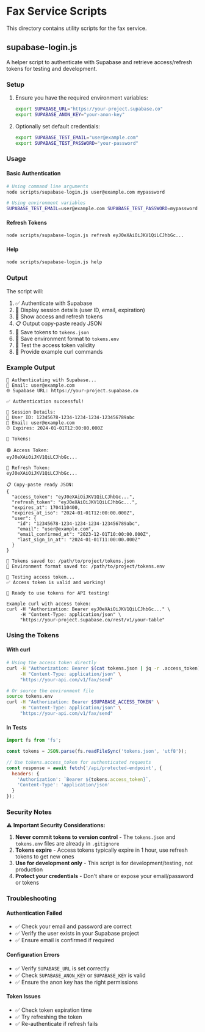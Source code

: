 # Fax Service Scripts

This directory contains utility scripts for the fax service.

## supabase-login.js

A helper script to authenticate with Supabase and retrieve access/refresh tokens for testing and development.

### Setup

1. Ensure you have the required environment variables:
   ```bash
   export SUPABASE_URL="https://your-project.supabase.co"
   export SUPABASE_ANON_KEY="your-anon-key"
   ```

2. Optionally set default credentials:
   ```bash
   export SUPABASE_TEST_EMAIL="user@example.com"
   export SUPABASE_TEST_PASSWORD="your-password"
   ```

### Usage

#### Basic Authentication
```bash
# Using command line arguments
node scripts/supabase-login.js user@example.com mypassword

# Using environment variables
SUPABASE_TEST_EMAIL=user@example.com SUPABASE_TEST_PASSWORD=mypassword node scripts/supabase-login.js
```

#### Refresh Tokens
```bash
node scripts/supabase-login.js refresh eyJ0eXAiOiJKV1QiLCJhbGc...
```

#### Help
```bash
node scripts/supabase-login.js help
```

### Output

The script will:
1. ✅ Authenticate with Supabase
2. 📄 Display session details (user ID, email, expiration)
3. 🔑 Show access and refresh tokens
4. 📋 Output copy-paste ready JSON
5. 💾 Save tokens to `tokens.json`
6. 🔧 Save environment format to `tokens.env`
7. 🧪 Test the access token validity
8. 🚀 Provide example curl commands

### Example Output

```
🔐 Authenticating with Supabase...
📧 Email: user@example.com
🌐 Supabase URL: https://your-project.supabase.co

✅ Authentication successful!

📄 Session Details:
👤 User ID: 12345678-1234-1234-1234-123456789abc
📧 Email: user@example.com
⏰ Expires: 2024-01-01T12:00:00.000Z

🔑 Tokens:

🟢 Access Token:
eyJ0eXAiOiJKV1QiLCJhbGc...

🔄 Refresh Token:
eyJ0eXAiOiJKV1QiLCJhbGc...

📋 Copy-paste ready JSON:
{
  "access_token": "eyJ0eXAiOiJKV1QiLCJhbGc...",
  "refresh_token": "eyJ0eXAiOiJKV1QiLCJhbGc...",
  "expires_at": 1704110400,
  "expires_at_iso": "2024-01-01T12:00:00.000Z",
  "user": {
    "id": "12345678-1234-1234-1234-123456789abc",
    "email": "user@example.com",
    "email_confirmed_at": "2023-12-01T10:00:00.000Z",
    "last_sign_in_at": "2024-01-01T11:00:00.000Z"
  }
}

💾 Tokens saved to: /path/to/project/tokens.json
🔧 Environment format saved to: /path/to/project/tokens.env

🧪 Testing access token...
✅ Access token is valid and working!

🚀 Ready to use tokens for API testing!

Example curl with access token:
curl -H "Authorization: Bearer eyJ0eXAiOiJKV1QiLCJhbGc..." \
     -H "Content-Type: application/json" \
     "https://your-project.supabase.co/rest/v1/your-table"
```

### Using the Tokens

#### With curl
```bash
# Using the access token directly
curl -H "Authorization: Bearer $(cat tokens.json | jq -r .access_token)" \
     -H "Content-Type: application/json" \
     "https://your-api.com/v1/fax/send"

# Or source the environment file
source tokens.env
curl -H "Authorization: Bearer $SUPABASE_ACCESS_TOKEN" \
     -H "Content-Type: application/json" \
     "https://your-api.com/v1/fax/send"
```

#### In Tests
```javascript
import fs from 'fs';

const tokens = JSON.parse(fs.readFileSync('tokens.json', 'utf8'));

// Use tokens.access_token for authenticated requests
const response = await fetch('/api/protected-endpoint', {
  headers: {
    'Authorization': `Bearer ${tokens.access_token}`,
    'Content-Type': 'application/json'
  }
});
```

### Security Notes

⚠️ **Important Security Considerations:**

1. **Never commit tokens to version control** - The `tokens.json` and `tokens.env` files are already in `.gitignore`
2. **Tokens expire** - Access tokens typically expire in 1 hour, use refresh tokens to get new ones
3. **Use for development only** - This script is for development/testing, not production
4. **Protect your credentials** - Don't share or expose your email/password or tokens

### Troubleshooting

#### Authentication Failed
- ✅ Check your email and password are correct
- ✅ Verify the user exists in your Supabase project
- ✅ Ensure email is confirmed if required

#### Configuration Errors
- ✅ Verify `SUPABASE_URL` is set correctly
- ✅ Check `SUPABASE_ANON_KEY` or `SUPABASE_KEY` is valid
- ✅ Ensure the anon key has the right permissions

#### Token Issues
- ✅ Check token expiration time
- ✅ Try refreshing the token
- ✅ Re-authenticate if refresh fails 
